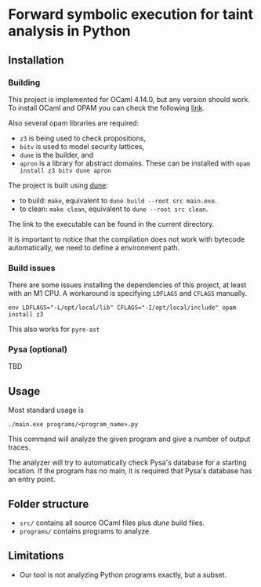 # Forward symbolic execution for taint analysis in Python

## Installation

### Building

This project is implemented for OCaml 4.14.0, but any version should work. To install OCaml and OPAM you can check the following [link](https://opam.ocaml.org/doc/Install.html).

Also several opam libraries are required:
- `z3` is being used to check propositions,
- `bitv` is used to model security lattices,
- `dune` is the builder, and
- `apron` is a library for abstract domains.
These can be installed with `opam install z3 bitv dune apron`


The project is built using [dune](https://dune.build/):
- to build: `make`, equivalent to `dune build --root src main.exe`.
- to clean: `make clean`, equivalent to `dune --root src clean`.

The link to the executable can be found in the current directory.

It is important to notice that the compilation does not work with bytecode automatically, we need to define a environment path.

### Build issues

There are some issues installing the dependencies of this project, at least with an M1 CPU.
A workaround is specifying `LDFLAGS` and `CFLAGS` manually.
```
env LDFLAGS="-L/opt/local/lib" CFLAGS="-I/opt/local/include" opam install z3
```
This also works for `pyre-ast`

### Pysa (optional)

TBD

## Usage

Most standard usage is
```
./main.exe programs/<program_name>.py
```
This command will analyze the given program and give a number of output traces.

The analyzer will try to automatically check Pysa's database for a starting location.
If the program has no main, it is required that Pysa's database has an entry point.

## Folder structure

- `src/` contains all source OCaml files plus *dune* build files.
- `programs/` contains programs to analyze.

## Limitations

- Our tool is not analyzing Python programs exactly, but a subset.
